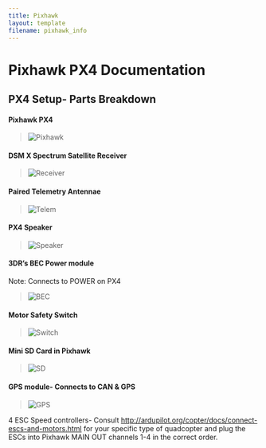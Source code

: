 ```yaml
---
title: Pixhawk
layout: template
filename: pixhawk_info
---
```


# Pixhawk PX4 Documentation

## PX4 Setup- Parts Breakdown

#### Pixhawk PX4 

> ![Pixhawk](https://github.com/olinrobotics/olinrobotics.github.io/blob/master/images/Pixhawk.png)

#### DSM X Spectrum Satellite Receiver

> ![Receiver](https://github.com/olinrobotics/olinrobotics.github.io/blob/master/images/Receiver.jpg)

#### Paired Telemetry Antennae

> ![Telem](https://github.com/olinrobotics/olinrobotics.github.io/blob/master/images/Telem.jpg)

#### PX4 Speaker

> ![Speaker](https://github.com/olinrobotics/olinrobotics.github.io/blob/master/images/Speaker.jpg)

#### 3DR’s BEC Power module

Note: Connects to POWER on PX4

> ![BEC](https://github.com/olinrobotics/olinrobotics.github.io/blob/master/images/BEC.png)

#### Motor Safety Switch

> ![Switch](https://github.com/olinrobotics/olinrobotics.github.io/blob/master/images/Switch.png)

#### Mini SD Card in Pixhawk

 > ![SD](https://github.com/olinrobotics/olinrobotics.github.io/blob/master/images/SD.png)

#### GPS module- Connects to CAN & GPS

> ![GPS](https://github.com/olinrobotics/olinrobotics.github.io/blob/master/images/GPS.png)
 
4 ESC Speed controllers- Consult http://ardupilot.org/copter/docs/connect-escs-and-motors.html for your specific type of quadcopter and plug the ESCs into Pixhawk MAIN OUT channels 1-4 in the correct order.
